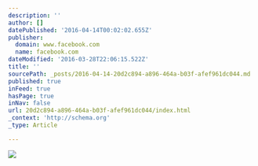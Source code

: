 ```yaml
---
description: ''
author: []
datePublished: '2016-04-14T00:02:02.655Z'
publisher:
  domain: www.facebook.com
  name: facebook.com
dateModified: '2016-03-28T22:06:15.522Z'
title: ''
sourcePath: _posts/2016-04-14-20d2c894-a896-464a-b03f-afef961dc044.md
published: true
inFeed: true
hasPage: true
inNav: false
url: 20d2c894-a896-464a-b03f-afef961dc044/index.html
_context: 'http://schema.org'
_type: Article

---
```

![](https://scontent-yyz1-1.xx.fbcdn.net/hphotos-xlf1/v/t1.0-9/12923210_1163772076980891_6500591411502869735_n.jpg?oh=8f237596ba03f1a91c7635440acecd09&oe=57778F2D)